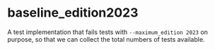 # baseline_edition2023

A test implementation that fails tests with `--maximum_edition 2023` on purpose, so that we can collect the total numbers of tests available.
